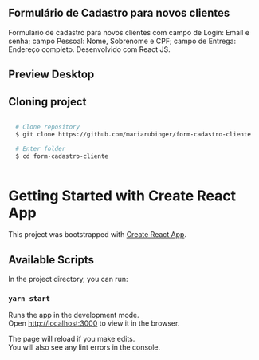 
## Formulário de Cadastro para novos clientes

Formulário de cadastro para novos clientes com campo de Login: Email e senha;
campo Pessoal: Nome, Sobrenome e CPF;
campo de Entrega: Endereço completo.
Desenvolvido com React JS.


## Preview Desktop



## Cloning project

```bash

  # Clone repository
  $ git clone https://github.com/mariarubinger/form-cadastro-cliente

  # Enter folder
  $ cd form-cadastro-cliente
  
  ```

# Getting Started with Create React App

This project was bootstrapped with [Create React App](https://github.com/facebook/create-react-app).

## Available Scripts

In the project directory, you can run:

### `yarn start`

Runs the app in the development mode.\
Open [http://localhost:3000](http://localhost:3000) to view it in the browser.

The page will reload if you make edits.\
You will also see any lint errors in the console.
